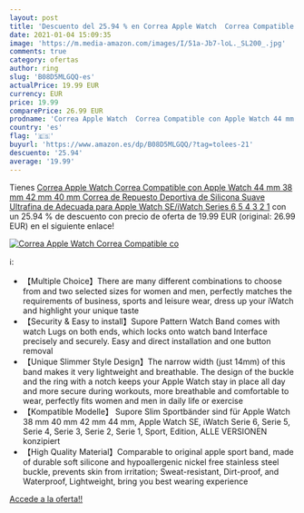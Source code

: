 ```yaml
---
layout: post
title: 'Descuento del 25.94 % en Correa Apple Watch  Correa Compatible co'
date: 2021-01-04 15:09:35
image: 'https://m.media-amazon.com/images/I/51a-Jb7-loL._SL200_.jpg'
comments: true
category: ofertas
author: ring
slug: 'B08D5MLGQQ-es'
actualPrice: 19.99 EUR
currency: EUR
price: 19.99
comparePrice: 26.99 EUR
prodname: 'Correa Apple Watch  Correa Compatible con Apple Watch 44 mm 38 mm 42 mm 40 mm  Correa de Repuesto Deportiva de Silicona Suave Ultrafina de Adecuada para Apple Watch SE/iWatch Series 6 5 4 3 2 1'
country: 'es'
flag: '🇪🇸'
buyurl: 'https://www.amazon.es/dp/B08D5MLGQQ/?tag=tolees-21'
descuento: '25.94'
average: '19.99'
---
```


Tienes [Correa Apple Watch  Correa Compatible con Apple Watch 44 mm 38 mm 42 mm 40 mm  Correa de Repuesto Deportiva de Silicona Suave Ultrafina de Adecuada para Apple Watch SE/iWatch Series 6 5 4 3 2 1](https://www.amazon.es/dp/B08D5MLGQQ/?tag=tolees-21) con un 25.94 % de descuento con precio de oferta de 19.99 EUR (original: 26.99 EUR) en el siguiente enlace!

[![Correa Apple Watch  Correa Compatible co](https://m.media-amazon.com/images/I/51a-Jb7-loL._SL200_.jpg)](https://www.amazon.es/dp/B08D5MLGQQ/?tag=tolees-21)

ℹ️:

- 【Multiple Choice】There are many different combinations to choose from and two selected sizes for women and men, perfectly matches the requirements of business, sports and leisure wear, dress up your iWatch and highlight your unique taste
- 【Security & Easy to install】Supore Pattern Watch Band comes with watch Lugs on both ends, which locks onto watch band Interface precisely and securely. Easy and direct installation and one button removal
- 【Unique Slimmer Style Design】The narrow width (just 14mm) of this band makes it very lightweight and breathable. The design of the buckle and the ring with a notch keeps your Apple Watch stay in place all day and more secure during workouts, more breathable and comfortable to wear, perfectly fits women and men in daily life or exercise
- 【Kompatible Modelle】 Supore Slim Sportbänder sind für Apple Watch 38 mm 40 mm 42 mm 44 mm, Apple Watch SE, iWatch Serie 6, Serie 5, Serie 4, Serie 3, Serie 2, Serie 1, Sport, Edition, ALLE VERSIONEN konzipiert
- 【High Quality Material】Comparable to original apple sport band, made of durable soft silicone and hypoallergenic nickel free stainless steel buckle, prevents skin from irritation; Sweat-resistant, Dirt-proof, and Waterproof, Lightweight, bring you best wearing experience

[Accede a la oferta!!](https://www.amazon.es/dp/B08D5MLGQQ/?tag=tolees-21)

